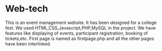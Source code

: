 # Web-tech
This is an event management website.
It has been designed for a college fest.
We used HTML,CSS,Javascript,PHP,MySQL in the project.
We have features like displaying of events, participant registration, booking of tickets,etc.
First page is named as firstpage.php and all the other pages have been interlinked.
